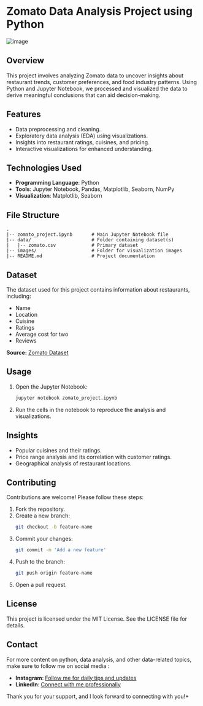 # Zomato Data Analysis Project using Python
![image](https://github.com/user-attachments/assets/f3c30add-eb26-40da-9702-3243f00f6f7e)


## Overview
This project involves analyzing Zomato data to uncover insights about restaurant trends, customer preferences, and food industry patterns. Using Python and Jupyter Notebook, we processed and visualized the data to derive meaningful conclusions that can aid decision-making.

## Features
- Data preprocessing and cleaning.
- Exploratory data analysis (EDA) using visualizations.
- Insights into restaurant ratings, cuisines, and pricing.
- Interactive visualizations for enhanced understanding.

## Technologies Used
- **Programming Language**: Python
- **Tools**: Jupyter Notebook, Pandas, Matplotlib, Seaborn, NumPy
- **Visualization**: Matplotlib, Seaborn

## File Structure
```
.
|-- zomato_project.ipynb       # Main Jupyter Notebook file
|-- data/                      # Folder containing dataset(s)
|   |-- zomato.csv             # Primary dataset
|-- images/                    # Folder for visualization images
|-- README.md                  # Project documentation
```

## Dataset
The dataset used for this project contains information about restaurants, including:
- Name
- Location
- Cuisine
- Ratings
- Average cost for two
- Reviews

**Source:** [Zomato Dataset](https://www.kaggle.com/zomato)


## Usage
1. Open the Jupyter Notebook:
   ```bash
   jupyter notebook zomato_project.ipynb
   ```
2. Run the cells in the notebook to reproduce the analysis and visualizations.

## Insights
- Popular cuisines and their ratings.
- Price range analysis and its correlation with customer ratings.
- Geographical analysis of restaurant locations.

## Contributing
Contributions are welcome! Please follow these steps:
1. Fork the repository.
2. Create a new branch:
   ```bash
   git checkout -b feature-name
   ```
3. Commit your changes:
   ```bash
   git commit -m 'Add a new feature'
   ```
4. Push to the branch:
   ```bash
   git push origin feature-name
   ```
5. Open a pull request.

## License
This project is licensed under the MIT License. See the LICENSE file for details.

## Contact
For more content on python, data analysis, and other data-related topics, make sure to follow me on social media :

- **Instagram**: [Follow me for daily tips and updates](https://www.instagram.com/_.ellieee__/)
- **LinkedIn**: [Connect with me professionally](https://www.linkedin.com/in/seema-sanga-79a23316b/)

Thank you for your support, and I look forward to connecting with you!+
